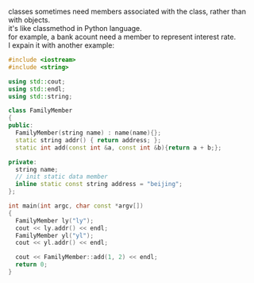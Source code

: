 classes sometimes need members associated with the class, rather than with objects.  
it's like classmethod in Python language.  
for example, a bank acount need a member to represent interest rate.  
I expain it with another example:
```cpp
#include <iostream>
#include <string>

using std::cout;
using std::endl;
using std::string;

class FamilyMember
{
public:
  FamilyMember(string name) : name(name){};
  static string addr() { return address; };
  static int add(const int &a, const int &b){return a + b;};

private:
  string name;
  // init static data member
  inline static const string address = "beijing";
};

int main(int argc, char const *argv[])
{
  FamilyMember ly("ly");
  cout << ly.addr() << endl;
  FamilyMember yl("yl");
  cout << yl.addr() << endl;

  cout << FamilyMember::add(1, 2) << endl;
  return 0;
}
```